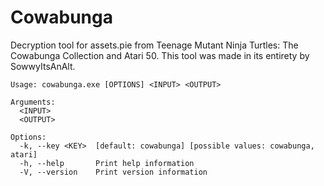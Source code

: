 # Cowabunga
Decryption tool for assets.pie from Teenage Mutant Ninja Turtles: The Cowabunga Collection and Atari 50. This tool was made in its entirety by SowwyItsAnAlt.

```
Usage: cowabunga.exe [OPTIONS] <INPUT> <OUTPUT>

Arguments:
  <INPUT>
  <OUTPUT>

Options:
  -k, --key <KEY>  [default: cowabunga] [possible values: cowabunga, atari]
  -h, --help       Print help information
  -V, --version    Print version information
